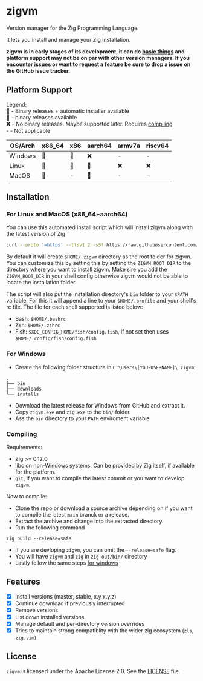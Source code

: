 # zigvm
Version manager for the Zig Programming Language.

It lets you install and manage your Zig installation.

**zigvm is in early stages of its development, it can do [basic things](#features) and platform
support may not be on par with other version managers. If you encounter issues or want to request a
feature be sure to drop a issue on the GitHub issue tracker.**

## Platform Support
Legend:  
🎉 - Binary releases + automatic installer available  
💪 - binary releases available  
❌ - No binary releases. Maybe supported later. Requires [compiling](#compiling)  
\- - Not applicable

| OS/Arch | x86_64 | x86 | aarch64 | armv7a | riscv64 |
|---------|--------|-----|---------|--------|---------|
| Windows |   💪   |  💪 |    ❌   |   -    |    -    |
| Linux   |   🎉   |  🎉 |    🎉   |   ❌   |    ❌   |  
| MacOS   |   🎉   |  -  |    🎉   |   -    |    -    |

## Installation
### For Linux and MacOS (x86_64+aarch64)
You can use this automated install script which will install zigvm along with the latest version of Zig

```sh
curl --proto '=https' --tlsv1.2 -sSf https://raw.githubusercontent.com/AMythicDev/zigvm/main/scripts/install.sh | sh
```

By default it will create `$HOME/.zigvm` directory as the root folder for zigvm. You can customize
this by setting this by setting the `ZIGVM_ROOT_DIR` to the directory where you want to install
zigvm. Make sire you add the `ZIGVM_ROOT_DIR` in your shell config otherwise zigvm would not be able
to locate the installation folder.

The script will also put the installation directory's `bin` folder to your `$PATH` variable. For
this it will append a line to your `$HOME/.profile` and your shell's rc file. The file for each
shell supported is listed below:

- Bash: `$HOME/.bashrc` 
- Zsh: `$HOME/.zshrc`
- Fish: `$XDG_CONFIG_HOME/fish/config.fish`, if not set then uses `$HOME/.config/fish/config.fish`

### For Windows
* Create the following folder structure in `C:\Users\[YOU-USERNAME]\.zigvm`:
```
.
├── bin
├── downloads
└── installs
```
* Download the latest release for Windows from GitHub and extract it.
* Copy `zigvm.exe` and `zig.exe` to the `bin/` folder.
* Ass the `bin` directory to your `PATH` enviroment variable

### Compiling
Requirements:  
- Zig >= 0.12.0
- libc on non-Windows systems. Can be provided by Zig itself, if available for the platform.
- `git`, if you want to compile the latest commit or you want to develop `zigvm`.

Now to compile:
- Clone the repo or download a source archive depending on if you want to compile the latest `main`
branck or a release.
- Extract the archive and change into the extracted directory.
- Run the following command
```
zig build --release=safe
```
- If you are devloping `zigvm`, you can omit the `--release=safe` flag.
- You will have `zigvm` and `zig` in `zig-out/bin/` directory
- Lastly follow the same steps [for windows](#for-windows) 

## Features
- [x] Install versions (master, stable, x.y x.y.z)
- [x] Continue download if previously interrupted
- [x] Remove versions
- [x] List down installed versions
- [x] Manage default and per-directory version overrides
- [x] Tries to maintain strong compatiblity with the wider zig ecosystem (`zls`, `zig.vim`)

## License
`zigvm` is licensed under the Apache License 2.0. See the [LICENSE](./LICENSE) file.
